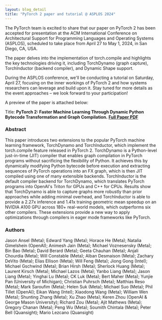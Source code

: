 ```yaml
---
layout: blog_detail
title: "PyTorch 2 paper and tutorial @ ASPLOS 2024"
---
```


The PyTorch team is excited to share that our paper on PyTorch 2 has been accepted for presentation at the ACM International Conference on Architectural Support for Programming Languages and Operating Systems (ASPLOS), scheduled to take place from April 27 to May 1, 2024, in San Diego, CA, USA. 

The paper delves into the implementation of torch.compile and highlights the key technologies driving it, including TorchDynamo (graph capture), TorchInductor (backend compiler), and Dynamic Shape support.

During the ASPLOS conference, we'll be conducting a tutorial on Saturday, April 27, focusing on the inner workings of PyTorch 2 and how systems researchers can leverage and build upon it. Stay tuned for more details as the event approaches – we look forward to your participation!

A preview of the paper is attached below:

Title: **PyTorch 2: Faster Machine Learning Through Dynamic Python Bytecode Transformation and Graph Compilation.** [**Full Paper PDF**](/assets/pytorch2-2.pdf)

### Abstract
This paper introduces two extensions to the popular PyTorch machine learning framework, TorchDynamo and TorchInductor, which implement the torch.compile feature released in PyTorch 2. TorchDynamo is a Python-level just-in-time (JIT) compiler that enables graph compilation in PyTorch programs without sacrificing the flexibility of Python. It achieves this by dynamically modifying Python bytecode before execution and extracting sequences of PyTorch operations into an FX graph, which is then JIT compiled using one of many extensible backends. TorchInductor is the default compiler backend for TorchDynamo, which translates PyTorch programs into OpenAI's Triton for GPUs and C++ for CPUs. Results show that TorchDynamo is able to capture graphs more robustly than prior approaches while adding minimal overhead, and TorchInductor is able to provide a 2.27x inference and 1.41x training geometric mean speedup on an NVIDIA A100 GPU across 180+ real-world models, which outperforms six other compilers. These extensions provide a new way to apply optimizations through compilers in eager mode frameworks like PyTorch.


### Authors

Jason Ansel (Meta); Edward Yang (Meta); Horace He (Meta); Natalia Gimelshein (OpenAI); Animesh Jain (Meta); Michael Voznesensky (Meta); Bin Bao (Meta); David Berard (Meta); Geeta Chauhan (Meta); Anjali Chourdia (Meta); Will Constable (Meta); Alban Desmaison (Meta); Zachary DeVito (Meta); Elias Ellison (Meta); Will Feng (Meta); Jiong Gong (Intel); Michael Gschwind (Meta); Brian Hirsh (Meta); Sherlock Huang (Meta); Laurent Kirsch (Meta); Michael Lazos (Meta); Yanbo Liang (Meta); Jason Liang (Meta); Yinghai Lu (Meta); CK Luk (Meta); Bert Maher (Meta); Yunjie Pan (University of Michigan); Christian Puhrsch (Meta); Matthias Reso (Meta); Mark Saroufim (Meta); Helen Suk (Meta); Michael Suo (Meta); Phil Tillet (OpenAI); Eikan Wang (Intel); Xiaodong Wang (Meta); William Wen (Meta); Shunting Zhang (Meta); Xu Zhao (Meta); Keren Zhou (OpenAI & George Mason University); Richard Zou (Meta); Ajit Mathews (Meta); Gregory Chanan (Meta); Peng Wu (Meta); Soumith Chintala (Meta); Peter Bell (Quansight); Mario Lezcano (Quansight)